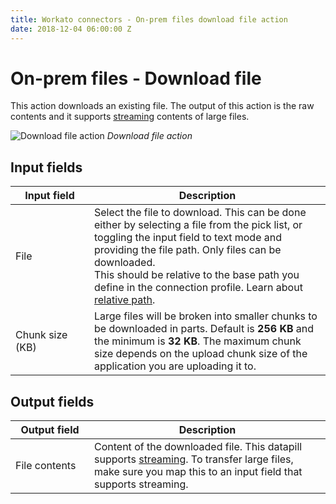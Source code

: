 ```yaml
---
title: Workato connectors - On-prem files download file action
date: 2018-12-04 06:00:00 Z
---
```


# On-prem files - Download file

This action downloads an existing file. The output of this action is the raw contents and it supports [streaming](/features/file-streaming.md) contents of large files.

![Download file action](~@img/connectors/on-prem-files/download-file-action.png)
*Download file action*

## Input fields

<table class="unchanged rich-diff-level-one">
  <thead>
    <tr>
      <th width='25%'>Input field</th>
      <th>Description</th>
    </tr>
  </thead>
  <tbody>
    <tr>
      <td>File</td>
      <td>
        Select the file to download. This can be done either by selecting a file from the pick list, or toggling the input field to text mode and providing the file path. Only files can be downloaded.<br>
        This should be relative to the base path you define in the connection profile. Learn about <a href="/connectors/on-prem-files.html#relative-path">relative path</a>.</td>
      </td>
    </tr>
    <tr>
      <td>Chunk size (KB)</td>
      <td>Large files will be broken into smaller chunks to be downloaded in parts. Default is <b>256 KB</b> and the minimum is <b>32 KB</b>. The maximum chunk size depends on the upload chunk size of the application you are uploading it to.</td>
    </tr>
  </tbody>
</table>

## Output fields

<table class="unchanged rich-diff-level-one">
  <thead>
    <tr>
      <th width='25%'>Output field</th>
      <th>Description</th>
    </tr>
  </thead>
  <tbody>
    <tr>
      <td>File contents</td>
      <td>Content of the downloaded file. This datapill supports <a href='/features/file-streaming.html'>streaming</a>. To transfer large files, make sure you map this to an input field that supports streaming.</td>
    </tr>
  </tbody>
</table>
